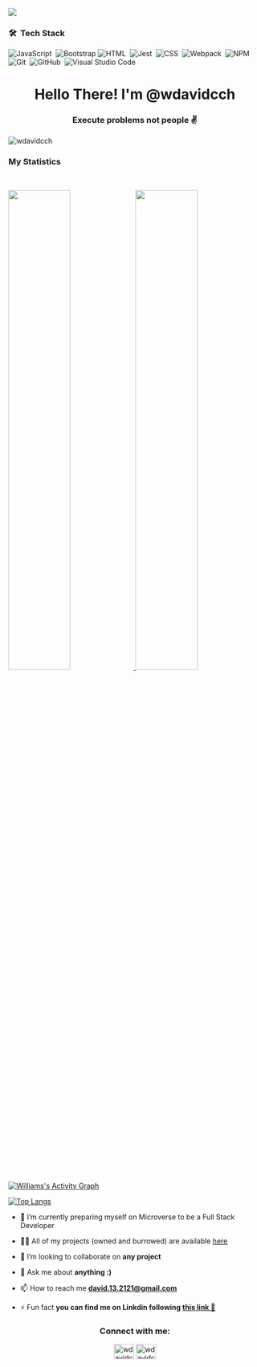 <a href="https://www.youtube.com/watch?v=dQw4w9WgXcQ"><img src="https://user-images.githubusercontent.com/73097560/115834477-dbab4500-a447-11eb-908a-139a6edaec5c.gif"></a>

### 🛠 &nbsp;Tech Stack

![JavaScript](https://img.shields.io/badge/-JavaScript-05122A?style=flat&logo=javascript)&nbsp;
![Bootstrap](https://img.shields.io/badge/-Bootstrap-05122A?style=flat&logo=bootstrap&logoColor=563D7C)
![HTML](https://img.shields.io/badge/-HTML-05122A?style=flat&logo=HTML5)&nbsp;
![Jest](https://img.shields.io/badge/Jest-C21325?style=flat&logo=jest&logoColor=white)&nbsp;
![CSS](https://img.shields.io/badge/-CSS-05122A?style=flat&logo=CSS3&logoColor=1572B6)&nbsp;
![Webpack](https://img.shields.io/badge/Webpack-8DD6F9?style=flat&logo=Webpack&logoColor=white)&nbsp;
![NPM](https://img.shields.io/badge/npm-CB3837?style=flat&logo=npm&logoColor=white)&nbsp;
![Git](https://img.shields.io/badge/-Git-05122A?style=flat&logo=git)&nbsp;
![GitHub](https://img.shields.io/badge/-GitHub-05122A?style=flat&logo=github)&nbsp;
![Visual Studio Code](https://img.shields.io/badge/-Visual%20Studio%20Code-05122A?style=flat&logo=visual-studio-code&logoColor=007ACC)&nbsp;

<h1 align="center">Hello There! I'm @wdavidcch</h1>
<h3 align="center">Execute problems not people ✌️</h3>

<p align="left"> <img src="https://komarev.com/ghpvc/?username=wdavidcch&label=Profile%20views&color=blue&style=plastic" alt="wdavidcch" /> </p>

### My Statistics

<br/>
<p align="left">
  <a href="https://github.com/wdavidcch/">
  <img width="49.5%" src="https://github-readme-stats.vercel.app/api?username=wdavidcch&show_icons=true&theme=react&hide_border=true" />
    <img width="49.5%" src="https://github-readme-streak-stats.herokuapp.com/?user=wdavidcch&theme=react&hide_border=true" />
  </a>
</p>
<br>


[![Williams's Activity Graph](https://activity-graph.herokuapp.com/graph?username=wdavidcch&custom_title=wdavidcch's%20Contribution%20Graph&theme=react-dark&hide_border=true)](https://github.com/wdavidcch/)

[![Top Langs](https://github-readme-stats.vercel.app/api/top-langs/?username=wdavidcch&theme=react&layout=compact&card_width=1000)](https://github.com/wdavidcch/github-readme-stats)

<!-- <p align="center"> <a href="https://github.com/ryo-ma/github-profile-trophy"><img src="https://github-profile-trophy.vercel.app/?username=wdavidcch" alt="wdavidcch" /></a> </p> -->

- 💜 I’m currently preparing myself on Microverse to be a Full Stack Developer

- 👨‍💻 All of my projects (owned and burrowed) are available [here](https://github.com/wdavidcch?tab=repositories)

- 🤝 I’m looking to collaborate on **any project**

- 💬 Ask me about **anything :)**

- 📫 How to reach me **david.13.2121@gmail.com**

- ⚡ Fun fact **you can find me on Linkdin following [this link 🔗](https://www.linkedin.com/in/williams-colmenares-989a6b151)**

<h3 align="center">Connect with me:</h3>
<p align="center">
<a href="https://twitter.com/wdavidcch" target="blank"><img align="center" src="https://cdn.jsdelivr.net/npm/simple-icons@3.0.1/icons/twitter.svg" alt="wdavidcch" height="30" width="40" /></a>
<a href="https://instagram.com/wdavidcch" target="blank"><img align="center" src="https://cdn.jsdelivr.net/npm/simple-icons@3.0.1/icons/instagram.svg" alt="wdavidcch" height="30" width="40" /></a>
</p>


